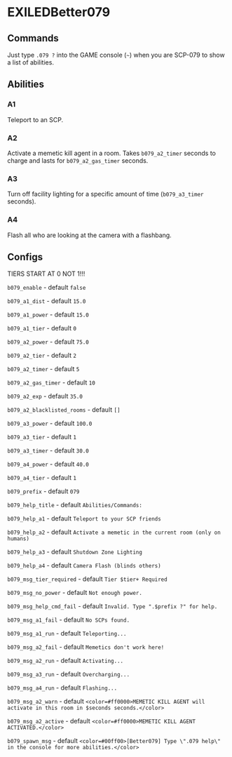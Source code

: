 # EXILEDBetter079

## Commands

Just type `.079 ?` into the GAME console (`~`) when you are SCP-079 to show a list of abilities.

## Abilities

### A1

Teleport to an SCP.

### A2

Activate a memetic kill agent in a room. Takes `b079_a2_timer` seconds to charge and lasts for `b079_a2_gas_timer` seconds.

### A3

Turn off facility lighting for a specific amount of time (`b079_a3_timer` seconds).

### A4

Flash all who are looking at the camera with a flashbang.

## Configs

TIERS START AT 0 NOT 1!!!

`b079_enable` - default `false`


`b079_a1_dist` - default `15.0`

`b079_a1_power` - default `15.0`

`b079_a1_tier` - default `0`


`b079_a2_power` - default `75.0`

`b079_a2_tier` - default `2`

`b079_a2_timer` - default `5`

`b079_a2_gas_timer` - default `10`

`b079_a2_exp` - default `35.0`

`b079_a2_blacklisted_rooms` - default `[]`


`b079_a3_power` - default `100.0`

`b079_a3_tier` - default `1`

`b079_a3_timer`  - default `30.0`


`b079_a4_power` - default `40.0`

`b079_a4_tier` - default `1`


`b079_prefix` - default `079`

`b079_help_title` - default `Abilities/Commands:`

`b079_help_a1` - default `Teleport to your SCP friends`

`b079_help_a2` - default `Activate a memetic in the current room (only on humans)`

`b079_help_a3` - default `Shutdown Zone Lighting`

`b079_help_a4` - default `Camera Flash (blinds others)`


`b079_msg_tier_required` - default `Tier $tier+ Required`

`b079_msg_no_power` - default `Not enough power.`

`b079_msg_help_cmd_fail` - default `Invalid. Type ".$prefix ?" for help.`


`b079_msg_a1_fail` - default `No SCPs found.`

`b079_msg_a1_run` - default `Teleporting...`


`b079_msg_a2_fail` - default `Memetics don't work here!`

`b079_msg_a2_run` - default `Activating...`


`b079_msg_a3_run` - default `Overcharging...`

`b079_msg_a4_run` - default `Flashing...`


`b079_msg_a2_warn` - default `<color=#ff0000>MEMETIC KILL AGENT will activate in this room in $seconds seconds.</color>`

`b079_msg_a2_active` - default `<color=#ff0000>MEMETIC KILL AGENT ACTIVATED.</color>`


`b079_spawn_msg` - default `<color=#00ff00>[Better079] Type \".079 help\" in the console for more abilities.</color>`